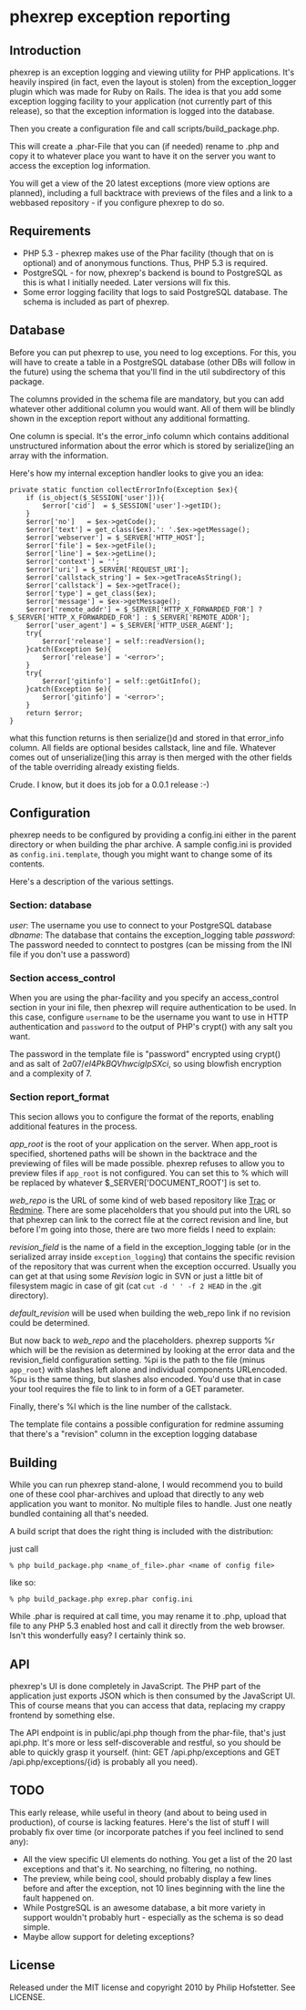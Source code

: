 phexrep exception reporting
===========================

Introduction
------------
phexrep is an exception logging and viewing utility for PHP applications. It's heavily inspired (in fact, even the layout is stolen) from the exception_logger plugin which was made for Ruby on Rails. The idea is that you add some exception logging facility to your application (not currently part of this release), so that the exception information is logged into the database.

Then you create a configuration file and call scripts/build_package.php.

This will create a .phar-File that you can (if needed) rename to .php and copy it to whatever place you want to have it on the server you want to access the exception log information.

You will get a view of the 20 latest exceptions (more view options are planned), including a full backtrace with previews of the files and a link to a webbased repository - if you configure phexrep to do so.

Requirements
------------
 * PHP 5.3 - phexrep makes use of the Phar facility (though that on is optional) and of anonymous functions. Thus, PHP 5.3 is required.
 * PostgreSQL - for now, phexrep's backend is bound to PostgreSQL as this is what I initially needed. Later versions will fix this.
 * Some error logging facility that logs to said PostgreSQL database. The schema is included as part of phexrep.
 

Database
--------
Before you can put phexrep to use, you need to log exceptions. For this, you will have to create a table in a PostgreSQL database (other DBs will follow in the future) using the schema that you'll find in the util subdirectory of this package.

The columns provided in the schema file are mandatory, but you can add whatever other additional column you would want. All of them will be blindly shown in the exception report without any additional formatting.

One column is special. It's the error_info column which contains additional unstructured information about the error which is stored by serialize()ing an array with the information. 

Here's how my internal exception handler looks to give you an idea:

    private static function collectErrorInfo(Exception $ex){
        if (is_object($_SESSION['user'])){
            $error['cid']  = $_SESSION['user']->getID();
        }
        $error['no']   = $ex->getCode();
        $error['text'] = get_class($ex).': '.$ex->getMessage();
        $error['webserver'] = $_SERVER['HTTP_HOST'];
        $error['file'] = $ex->getFile();
        $error['line'] = $ex->getLine();
        $error['context'] = '';
        $error['uri'] = $_SERVER['REQUEST_URI'];
        $error['callstack_string'] = $ex->getTraceAsString();
        $error['callstack'] = $ex->getTrace();
        $error['type'] = get_class($ex);
        $error['message'] = $ex->getMessage();
        $error['remote_addr'] = $_SERVER['HTTP_X_FORWARDED_FOR'] ? $_SERVER['HTTP_X_FORWARDED_FOR'] : $_SERVER['REMOTE_ADDR'];
        $error['user_agent'] = $_SERVER['HTTP_USER_AGENT'];
        try{
            $error['release'] = self::readVersion();
        }catch(Exception $e){
            $error['release'] = '<error>';
        }
        try{
            $error['gitinfo'] = self::getGitInfo();
        }catch(Exception $e){
            $error['gitinfo'] = '<error>';
        }
        return $error;
    }
    
what this function returns is then serialize()d and stored in that error_info column. All fields are optional besides callstack, line and file. Whatever comes out of unserialize()ing this array is then merged with the other fields of the table overriding already existing fields.

Crude. I know, but it does its job for a 0.0.1 release :-)

Configuration
-------------
phexrep needs to be configured by providing a config.ini either in the parent directory or when building the phar archive. A sample config.ini is provided as `config.ini.template`, though you might want to change some of its contents.

Here's a description of the various settings.

### Section: database
*user*: The username you use to connect to your PostgreSQL database
*dbname*: The database that contains the exception_logging table
*password*: The password needed to conntect to postgres (can be missing from the INI file if you don't use a password)

### Section access_control
When you are using the phar-facility and you specify an access_control section in your ini file, then phexrep will require authentication to be used. In this case, configure `username` to be the username you want to use in HTTP authentication and `password` to the output of PHP's crypt() with any salt you want. 

The password in the template file is "password" encrypted using crypt() and as salt of $2a$07$/eI4PkBQVhwcigIpSXci$, so using blowfish encryption and a complexity of 7.

### Section report_format
This secion allows you to configure the format of the reports, enabling additional features in the process.

*app_root* is the root of your application on the server. When app_root is specified, shortened paths will be shown in the backtrace and the previewing of files will be made possible. phexrep refuses to allow you to preview files if `app_root` is not configured. You can set this to % which will be replaced by whatever $_SERVER['DOCUMENT_ROOT'] is set to.

*web_repo* is the URL of some kind of web based repository like [Trac](http://trac.edgewall.org/) or [Redmine](http://www.redmine.org/). There are some placeholders that you should put into the URL so that phexrep can link to the correct file at the correct revision and line, but before I'm going into those, there are two more fields I need to explain:

*revision_field* is the name of a field in the exception_logging table (or in the serialized array inside `exception_logging`) that contains the specific revision of the repository that was current when the exception occurred. Usually you can get at that using some $Revision$ logic in SVN or just a little bit of filesystem magic in case of git (cat `cut -d ' ' -f 2 HEAD` in the .git directory).

*default_revision* will be used when building the web_repo link if no revision could be determined.

But now back to *web_repo* and the placeholders. phexrep supports %r which will be the revision as determined by looking at the error data and the revision_field configuration setting. %pi is the path to the file (minus `app_root`) with slashes left alone and individual components URLencoded. %pu is the same thing, but slashes also encoded. You'd use that in case your tool requires the file to link to in form of a GET parameter.

Finally, there's %l which is the line number of the callstack.

The template file contains a possible configuration for redmine assuming that there's a "revision" column in the exception logging database

Building
--------
While you can run phexrep stand-alone, I would recommend you to build one of these cool phar-archives and upload that directly to any web application you want to monitor. No multiple files to handle. Just one neatly bundled containing all that's needed.

A build script that does the right thing is included with the distribution:

just call 

    % php build_package.php <name_of_file>.phar <name of config file>
    
like so:

    % php build_package.php exrep.phar config.ini
    
While .phar is required at call time, you may rename it to .php, upload that file to any PHP 5.3 enabled host and call it directly from the web browser. Isn't this wonderfully easy? I certainly think so.

API
---
phexrep's UI is done completely in JavaScript. The PHP part of the application just exports JSON which is then consumed by the JavaScript UI. This of course means that you can access that data, replacing my crappy frontend by something else.

The API endpoint is in public/api.php though from the phar-file, that's just api.php. It's more or less self-discoverable and restful, so you should be able to quickly grasp it yourself. (hint: GET /api.php/exceptions and GET /api.php/exceptions/{id} is probably all you need).

TODO
----
This early release, while useful in theory (and about to being used in production), of course is lacking features. Here's the list of stuff I will probably fix over time (or incorporate patches if you feel inclined to send any):

* All the view specific UI elements do nothing. You get a list of the 20 last exceptions and that's it. No searching, no filtering, no nothing.
* The preview, while being cool, should probably display a few lines before and after the exception, not 10 lines beginning with the line the fault happened on.
* While PostgreSQL is an awesome database, a bit more variety in support wouldn't probably hurt - especially as the schema is so dead simple.
* Maybe allow support for deleting exceptions?

License
-------
Released under the MIT license and copyright 2010 by Philip Hofstetter. See LICENSE.